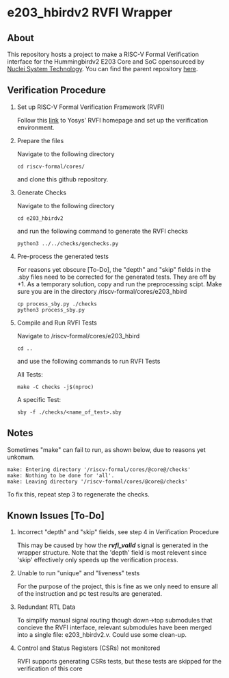 e203_hbirdv2 RVFI Wrapper
===============================

About
-----

This repository hosts a project to make a RISC-V Formal Verification interface for the Hummingbirdv2 E203 Core and SoC opensourced by [Nuclei System Technology](www.nucleisys.com). You can find the parent repository [here](https://github.com/riscv-mcu/e203_hbirdv2).

Verification Procedure
-----

1. Set up RISC-V Formal Verification Framework (RVFI)
    
    Follow this [link](https://github.com/YosysHQ/riscv-formal) to Yosys' RVFI homepage and set up the verification environment.

2. Prepare the files

    Navigate to the following directory

    ```
    cd riscv-formal/cores/
    ```

    and clone this github repository.

3. Generate Checks

    Navigate to the following directory
    ```
    cd e203_hbirdv2
    ```

    and run the following command to generate the RVFI checks
    ```
    python3 ../../checks/genchecks.py
    ```

4. Pre-process the generated tests

    For reasons yet obscure [To-Do], the "depth" and "skip" fields in the .sby files need to be corrected for the generated tests. They are off by +1. As a temporary solution, copy and run the preprocessing scipt. Make sure you are in the directory /riscv-formal/cores/e203_hbird
    ```
    cp process_sby.py ./checks
    python3 process_sby.py
    ```

5. Compile and Run RVFI Tests

    Navigate to /riscv-formal/cores/e203_hbird
    ```
    cd ..
    ```

    and use the following commands to run RVFI Tests
   
    All Tests:
    ```
    make -C checks -j$(nproc)
    ```

    A specific Test:
    ```
    sby -f ./checks/<name_of_test>.sby
    ```

Notes
-----
Sometimes "make" can fail to run, as shown below, due to reasons yet unkonwn.
```
make: Entering directory '/riscv-formal/cores/@core@/checks'
make: Nothing to be done for 'all'.
make: Leaving directory '/riscv-formal/cores/@core@/checks'
```
To fix this, repeat step 3 to regenerate the checks.
    

Known Issues [To-Do]
-----

1. Incorrect "depth" and "skip" fields, see step 4 in Verification Procedure

    This may be caused by how the **_rvfi_valid_** signal is generated in the wrapper structure. Note that the 'depth' field is most relevent since 'skip' effectively only speeds up the verification process.

2. Unable to run "unique" and "liveness" tests

    For the purpose of the project, this is fine as we only need to ensure all of the instruction and pc test results are generated.

3. Redundant RTL Data

   To simplify manual signal routing though down->top submodules that concieve the RVFI interface, relevant submodules have been merged into a single file: e203_hbirdv2.v. Could use some clean-up.

4. Control and Status Registers (CSRs) not monitored

   RVFI supports generating CSRs tests, but these tests are skipped for the verification of this core 
